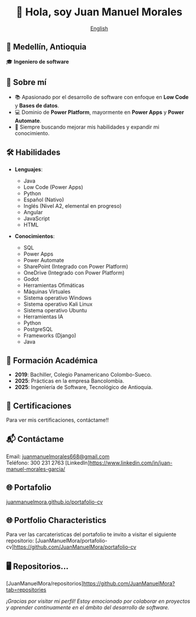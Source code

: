 <div align="center">

# 👋 Hola, soy Juan Manuel Morales

[English](/en/README_en.md)

</div>

## 📍 Medellín, Antioquia  
🎓 **Ingeniero de software** 


## 🚀 Sobre mí
- 📚 Apasionado por el desarrollo de software con enfoque en **Low Code** y **Bases de datos**.
- 💻 Dominio de **Power Platform**, mayormente en **Power Apps** y **Power Automate**.
- 🌟 Siempre buscando mejorar mis habilidades y expandir mi conocimiento.


## 🛠️ Habilidades
- **Lenguajes**:
  - Java
  - Low Code (Power Apps)
  - Python
  - Español (Nativo)
  - Inglés (Nivel A2, elemental en progreso)
  - Angular
  - JavaScript
  - HTML


- **Conocimientos**: 
  - SQL
  - Power Apps
  - Power Automate
  - SharePoint (Integrado con Power Platform)
  - OneDrive (Integrado con Power Platform)
  - Godot
  - Herramientas Ofimáticas
  - Máquinas Virtuales
  - Sistema operativo Windows
  - Sistema operativo Kali Linux
  - Sistema operativo Ubuntu
  - Herramientas IA
  - Python
  - PostgreSQL
  - Frameworks (Django)
  - Java


## 📜 Formación Académica
- **2019**: Bachiller, Colegio Panamericano Colombo-Sueco.
- **2025**: Prácticas en la empresa Bancolombia.
- **2025**: Ingeniería de Software, Tecnológico de Antioquia.


## 📝 Certificaciones
Para ver mis certificaciones, contáctame!!


## 📬 Contáctame
Email: juanmanuelmorales668@gmail.com  
Teléfono: 300 231 2763
[LinkedIn]https://www.linkedin.com/in/juan-manuel-morales-garcia/

## 🌐 Portafolio
[juanmanuelmora.github.io/portafolio-cv](https://juanmanuelmora.github.io/portafolio-cv)

## 🌐 Portfolio Characteristics
Para ver las carcateristicas del portafolio te invito a visitar el siguiente repositorio:
[JuanManuelMora/portafolio-cv]https://github.com/JuanManuelMora/portafolio-cv

## 🖥 Repositorios...
[JuanManuelMora/repositorios]https://github.com/JuanManuelMora?tab=repositories


*¡Gracias por visitar mi perfil! Estoy emocionado por colaborar en proyectos y aprender continuamente en el ámbito del desarrollo de software.*